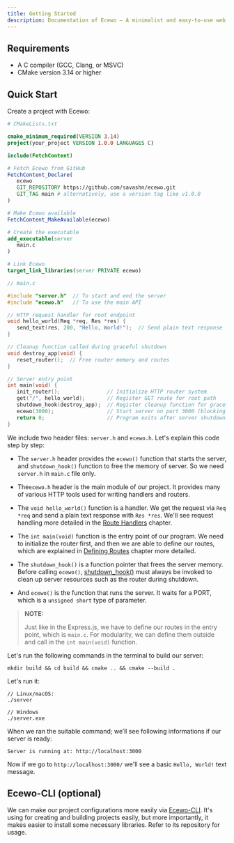 ```yaml
---
title: Getting Started
description: Documentation of Ecewo — A minimalist and easy-to-use web framework for C
---
```


## Requirements

- A C compiler (GCC, Clang, or MSVC)
- CMake version 3.14 or higher

## Quick Start

Create a project with Ecewo:

```cmake
# CMakeLists.txt

cmake_minimum_required(VERSION 3.14)
project(your_project VERSION 1.0.0 LANGUAGES C)

include(FetchContent)

# Fetch Ecewo from GitHub
FetchContent_Declare(
   ecewo
   GIT_REPOSITORY https://github.com/savashn/ecewo.git
   GIT_TAG main # alternatively, use a version tag like v1.0.0
)

# Make Ecewo available
FetchContent_MakeAvailable(ecewo)

# Create the executable
add_executable(server
   main.c
)

# Link Ecewo
target_link_libraries(server PRIVATE ecewo)
```

```c
// main.c

#include "server.h"  // To start and end the server
#include "ecewo.h"   // To use the main API

// HTTP request handler for root endpoint
void hello_world(Req *req, Res *res) {
   send_text(res, 200, "Hello, World!");  // Send plain text response
}

// Cleanup function called during graceful shutdown
void destroy_app(void) {
   reset_router();  // Free router memory and routes
}

// Server entry point
int main(void) {
   init_router();               // Initialize HTTP router system
   get("/", hello_world);       // Register GET route for root path
   shutdown_hook(destroy_app);  // Register cleanup function for graceful shutdown
   ecewo(3000);                 // Start server on port 3000 (blocking call)
   return 0;                    // Program exits after server shutdown
}
```

We include two header files: `server.h` and `ecewo.h`. Let's explain this code step by step:

- The `server.h` header provides the `ecewo()` function that starts the server, and `shutdown_hook()` function to free the memory of server. So we need `server.h` in `main.c` file only.

- The`ecewo.h` header is the main module of our project. It provides many of various HTTP tools used for writing handlers and routers.

- The `void hello_world()` function is a handler. We get the request via `Req *req` and send a plain text response with `Res *res`. We'll see request handling more detailed in the [Route Handlers](/docs/route-handlers) chapter.

- The `int main(void)` function is the entry point of our program. We need to initialize the router first, and then we are able to define our routes, which are explained in [Defining Routes](/docs/defining-route) chapter more detailed.

- The `shutdown_hook()` is a function pointer that frees the server memory. Before calling `ecewo()`, [shutdown_hook()](/api/shutdown_hook/) must always be invoked to clean up server resources such as the router during shutdown.

- And `ecewo()` is the function that runs the server. It waits for a PORT, which is a `unsigned short` type of parameter.

> **NOTE:**
>
> Just like in the Express.js, we have to define our routes in the entry point, which is `main.c`. For modularity, we can define them outside and call in the `int main(void)` function.

Let's run the following commands in the terminal to build our server:

```shell
mkdir build && cd build && cmake .. && cmake --build .
```

Let's run it:
```shell
// Linux/macOS:
./server

// Windows
./server.exe
```

When we ran the suitable command; we’ll see following informations if our server is ready:

```
Server is running at: http://localhost:3000
```

Now if we go to `http://localhost:3000/` we'll see a basic `Hello, World!` text message.

## Ecewo-CLI (optional)

We can make our project configurations more easily via [Ecewo-CLI](https://github.com/savashn/ecewo-cli). It's using for creating and building projects easily, but more importantly, it makes easier to install some necessary libraries. Refer to its repository for usage.

